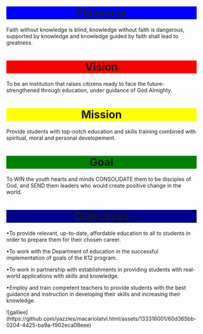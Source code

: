 <html>
<body background="Galilee.jpg">
<h1 style="text-align:center;background-color:blue">Philosopy</h1>
<p>Faith without knowledge is blind, knowledge without faith is dangerous, supported by knowledge and knowledge guided by faith shall lead to greatness.
</p>
</body>
<html>

<html>
<body>
<h1 style="text-align:center;background-color:red">Vision</h1>
<p>To be an institution that raises citizens ready to face the future-strengthened through education, under guidance of God Almighty.
</p>
</body>
<html>

<html>
<body>
<h1 style="text-align:center;background-color:yellow">Mission</h1>
<p>Provide students with top-notch education and skills training combined with spiritual, moral and personal developement.
</p>
</body>
<html>

<html>
<body>
<h1 style="text-align:center;background-color:green">Goal</h1>
<p>To WIN the youth hearts and minds CONSOLIDATE them to be disciples of God, and SEND them leaders who would create positive change in the world.
</p>
</body>
<html>

<html>
<body>
<h1 style="text-align:center;background-color:darkblue">Objectives</h1>
<p>•To provide relevant, up-to-date, affordable education to all to students in order to prepare them for their chosen career.</p>
<p>•To work with the Department of education in the successful implementation of goals of the K12 program.</p>
<p>•To work in partnership with establishments in providing students with real-world applications with skills and knowledge.</p>
<p>•Employ and train competent teachers to provide students with the best guidance and instruction in developing their skills and increasing their knowledge.</p>
<html>![galilee](https://github.com/yazzies/macariolatvl.html/assets/133316001/60d365bb-0204-4425-ba9a-f902eca08eee)
